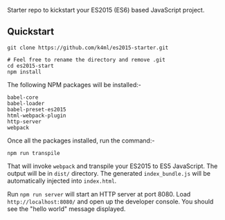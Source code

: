 Starter repo to kickstart your ES2015 (ES6) based JavaScript project.

## Quickstart

    git clone https://github.com/k4ml/es2015-starter.git

    # Feel free to rename the directory and remove .git
    cd es2015-start
    npm install

The following NPM packages will be installed:-
    
    babel-core
    babel-loader
    babel-preset-es2015
    html-webpack-plugin
    http-server
    webpack

Once all the packages installed, run the command:-

    npm run transpile

That will invoke `webpack` and transpile your ES2015 to ES5 JavaScript. The output will be in `dist/` directory.
The generated `index_bundle.js` will be automatically injected into `index.html`.

Run `npm run server` will start an HTTP server at port 8080. Load `http://localhost:8080/` and open up the developer
console. You should see the "hello world" message displayed.
